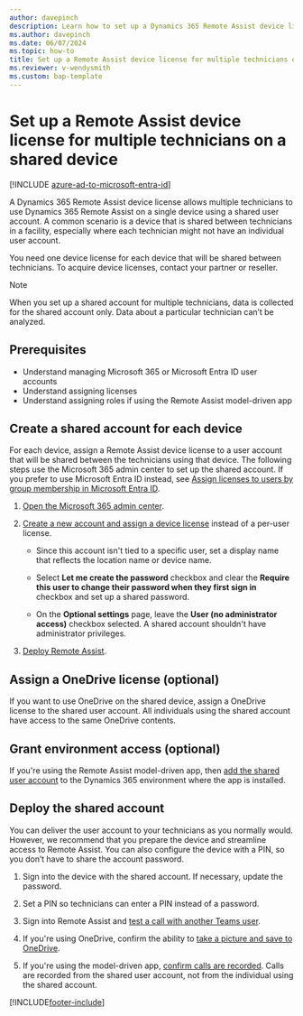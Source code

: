 ```yaml
---
author: davepinch
description: Learn how to set up a Dynamics 365 Remote Assist device license for multiple technicians on a single device.
ms.author: davepinch
ms.date: 06/07/2024
ms.topic: how-to
title: Set up a Remote Assist device license for multiple technicians on a shared device
ms.reviewer: v-wendysmith
ms.custom: bap-template
---
```


# Set up a Remote Assist device license for multiple technicians on a shared device

[!INCLUDE [azure-ad-to-microsoft-entra-id](../includes/azure-ad-to-microsoft-entra-id.md)]

A Dynamics 365 Remote Assist device license allows multiple technicians to use Dynamics 365 Remote Assist on a single device using a shared user account. A common scenario is a device that is shared between technicians in a facility, especially where each technician might not have an individual user account.

You need one device license for each device that will be shared between technicians. To acquire device licenses, contact your partner or reseller.

> [!NOTE]
> When you set up a shared account for multiple technicians, data is collected for the shared account only. Data about a particular technician can’t be analyzed.

## Prerequisites

- Understand managing Microsoft 365 or Microsoft Entra ID user accounts
- Understand assigning licenses
- Understand assigning roles if using the Remote Assist model-driven app

## Create a shared account for each device

For each device, assign a Remote Assist device license to a user account that will be shared between the technicians using that device. The following steps use the Microsoft 365 admin center to set up the shared account. If you prefer to use Microsoft Entra ID instead, see [Assign licenses to users by group membership in Microsoft Entra ID](/entra/identity/users/licensing-groups-assign).

1. [Open the Microsoft 365 admin center](https://admin.microsoft.com/AdminPortal/Home).

1. [Create a new account and assign a device license](deploy-remote-assist.md#add-users-and-assign-licenses) instead of a per-user license.

   - Since this account isn't tied to a specific user, set a display name that reflects the location name or device name.

   - Select **Let me create the password** checkbox and clear the **Require this user to change their password when they first sign in** checkbox and set up a shared password.

   - On the **Optional settings** page, leave the **User (no administrator access)** checkbox selected. A shared account shouldn't have administrator privileges.

1. [Deploy Remote Assist](deploy-remote-assist.md#deploy-dynamics-365-remote-assist).

## Assign a OneDrive license (optional)

If you want to use OneDrive on the shared device, assign a OneDrive license to the shared user account. All individuals using the shared account have access to the same OneDrive contents.

## Grant environment access (optional)

If you're using the Remote Assist model-driven app, then [add the shared user account](asset-capture-add-users.md) to the Dynamics 365 environment where the app is installed.

## Deploy the shared account

You can deliver the user account to your technicians as you normally would. However, we recommend that you prepare the device and streamline access to Remote Assist. You can also configure the device with a PIN, so you don’t have to share the account password.

1. Sign into the device with the shared account. If necessary, update the password.

1. Set a PIN so technicians can enter a PIN instead of a password.

1. Sign into Remote Assist and [test a call with another Teams user](making-taking-calls-hololens.md).

1. If you're using OneDrive, confirm the ability to [take a picture and save to OneDrive](take-snapshot-save-booking-hololens.md).

1. If you're using the model-driven app, [confirm calls are recorded](calls-dashboard.md). Calls are recorded from the shared user account, not from the individual using the shared account.

[!INCLUDE[footer-include](../includes/footer-banner.md)]
